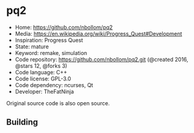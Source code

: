 # pq2

- Home: https://github.com/nbollom/pq2
- Media: https://en.wikipedia.org/wiki/Progress_Quest#Development
- Inspiration: Progress Quest
- State: mature
- Keyword: remake, simulation
- Code repository: https://github.com/nbollom/pq2.git (@created 2016, @stars 12, @forks 3)
- Code language: C++
- Code license: GPL-3.0
- Code dependency: ncurses, Qt
- Developer: TheFatNinja

Original source code is also open source.

## Building
